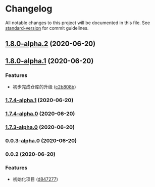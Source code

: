 # Changelog

All notable changes to this project will be documented in this file. See [standard-version](https://github.com/conventional-changelog/standard-version) for commit guidelines.

## [1.8.0-alpha.2](https://github.com/Summer-andy/react-loading-typescript/compare/v1.8.0-alpha.1...v1.8.0-alpha.2) (2020-06-20)

## [1.8.0-alpha.1](https://github.com/Summer-andy/react-loading-typescript/compare/v1.7.4-alpha.1...v1.8.0-alpha.1) (2020-06-20)


### Features

* 初步完成仓库的升级 ([c2b808b](https://github.com/Summer-andy/react-loading-typescript/commit/c2b808bd3f73e46d9cff34fee82b65cc364e683e))

### [1.7.4-alpha.1](https://github.com/Summer-andy/react-loading-typescript/compare/v1.7.4-alpha.0...v1.7.4-alpha.1) (2020-06-20)

### [1.7.4-alpha.0](https://github.com/Summer-andy/react-loading-typescript/compare/v1.7.3-alpha.0...v1.7.4-alpha.0) (2020-06-20)

### [1.7.3-alpha.0](https://github.com/Summer-andy/react-loading-typescript/compare/v0.0.3-alpha.0...v1.7.3-alpha.0) (2020-06-20)

### [0.0.3-alpha.0](https://github.com/Summer-andy/react-loading-typescript/compare/v0.0.2...v0.0.3-alpha.0) (2020-06-20)

### 0.0.2 (2020-06-20)


### Features

* 初始化项目 ([d847277](https://github.com/Summer-andy/react-loading-typescript/commit/d8472773e8ad671d60b25f22011a44b69f78e503))
